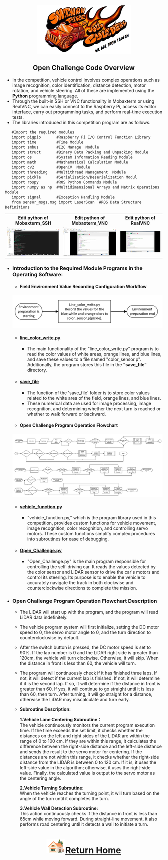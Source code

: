 <div align=center> <img src="../../../other/img/logo.png" width = 300 alt=" logo"> </div>

## <div align="center">Open Challenge Code Overview</div> 
 - In the competition, vehicle control involves complex operations such as image recognition, color identification, distance detection, motor rotation, and vehicle steering. All of these are implemented using the __Python__ programming language.
 - Through the built-in SSH or VNC functionality in Mobaxterm or using RealVNC, we can easily connect to the Raspberry Pi, access its editor interface, carry out programming tasks, and perform real-time execution tests.  
 - The libraries introduced in this competition program are as follows.
```
   #Import the required modules
   import pigpio       #Raspberry Pi I/O Control Function Library
   import time         #Time Module
   import smbus        #I2C Manage  Module
   import struct       #Binary Data Packing and Unpacking Module
   import os           #System Information Reading Module 
   import math         #Mathematical Calculation Module
   import cv2          #OpenCV  Module
   import threading    #Multithread Management  Module
   import pickle       #Serialization/Deserialization Modul
   import rospy        #ROS Python Commands Module
   import numpy as np  #Multidimensional Arrays and Matrix Operations Module
   import signal       #Exception Handling Module
   from sensor_msgs.msg import LaserScan  #ROS Data Structure Definitions
```  
<div align="center">
</div>
 <div align="center">
 <table>
 <tr align="center">
 <th> Edit python of  Mobaxterm_SSH  
 </th>
 <th> Edit python of  Mobaxterm_VNC
 </th>
 <th>Edit python of RealVNC
 </th>
 <tr align="center" > 
 <td><img src="../img/Mobaxterm_SSH_python.png" width="300" alt="Mobaxterm_SSH_python"> </td>
 <td><img src="../img/Mobaxterm_VNC_python.png" width="300" alt="Mobaxterm_VNC_python"> </td>
 <td><img src="../img/realVNC_python.png" width="300" alt="realVNC_python"> </td>
 </tr>
 </tr>
 </table>
 </div>

 - ### Introduction to the Required Module Programs in the Operating Software:
   - #### Field Environment Value Recording Configuration Workflow  
    ![Field Environment Value Recording Configuration Workflow](../../System_Platform_Software/img/setup_recode_open.png)
   
      - #### [line_color_write.py](./line_color_write.py)  
        - The main functionality of the "line_color_write.py" program is to read the color values of white areas, orange lines, and blue lines, and save these values to a file named "color_sensor.p". Additionally, the program stores this file in the __"save_file"__ directory.
     
      - #### [save_file](./save_file)
        - The function of the 'save_file' folder is to store color values related to the white area of the field, orange lines, and blue lines.  
        - These numerical data are used for image processing, image recognition, and determining whether the next turn is reached or whether to walk forward or backward.
   
    - #### Open Challenge Program Operation Flowchart
     ![flowchart_open](../img/flowchart_open.png)
     
      - #### [vehicle_function.py](./vehicle_function.py)
        - "vehicle_function.py," which is the program library used in this competition, provides custom functions for vehicle movement, image recognition, color recognition, and controlling servo motors. These custom functions simplify complex procedures into subroutines for ease of debugging.

      - #### [Open_Challenge.py](./Open_Challenge.py)
        - "Open_Challenge.py" is the main program responsible for controlling the self-driving car. It reads the values detected by the color sensor and LIDAR sensor to drive the car's motors and control its steering. Its purpose is to enable the vehicle to accurately navigate the track in both clockwise and counterclockwise directions to complete the mission. 

 - ### Open Challenge Program Operation Flowchart Description
     - The LiDAR will start up with the program, and the program will read LiDAR data indefinitely.  
     - The vehicle program system will first initialize, setting the DC motor speed to 0, the servo motor angle to 0, and the turn direction to counterclockwise by default.  
     - After the switch button is pressed, the DC motor speed is set to 90%. If the lap number is 0 and the LiDAR right side is greater than 120cm, the vehicle will turn clockwise. Otherwise, it will skip. When the distance in front is less than 60, the vehicle will turn.  
     - The program will continuously check if it has finished three laps. If not, it will detect if the current lap is finished. If not, it will determine if it is the second lap. If so, it will determine if the distance in front is greater than 60. If yes, it will continue to go straight until it is less than 60, then turn. After turning, it will go straight for a distance, otherwise the LiDAR may miscalculate and turn early.  
     - __Subroutine Description:__ 
                
         __1.Vehicle Lane Centering Subroutine：__  
          The vehicle continuously monitors the current program execution time. If the time exceeds the set limit, it checks whether the distances on the left and right sides of the LIDAR are within the range of 0 to 100 cm. If they are within this range, it calculates the difference between the right-side distance and the left-side distance and sends the result to the servo motor for centering. If the distances are not within this range, it checks whether the right-side distance from the LIDAR is between 0 to 120 cm. If it is, it uses the left-side value in the algorithm; otherwise, it uses the right-side value. Finally, the calculated value is output to the servo motor as the centering angle.
       
         __2.Vehicle Turning Subroutine:__  
          When the vehicle reaches the turning point, it will turn based on the angle of the turn until it completes the turn.
       
         __3.Vehicle Wall Detection Subroutine:__    
          This action continuously checks if the distance in front is less than 65cm while moving forward. During straight-line movement, it also performs road centering until it detects a wall to initiate a turn.

# <div align="center">![HOME](../../../other/img/Home.png)[Return Home](../../../)</div>  
